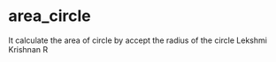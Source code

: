 # area_circle
It calculate the area of circle by accept the radius of the circle
Lekshmi Krishnan R
